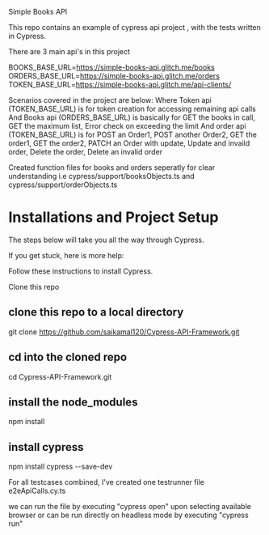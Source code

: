 Simple Books API

This repo contains an example of cypress api project , with the tests written in Cypress.

There are 3 main api's in this project 

BOOKS_BASE_URL=https://simple-books-api.glitch.me/books
ORDERS_BASE_URL=https://simple-books-api.glitch.me/orders
TOKEN_BASE_URL=https://simple-books-api.glitch.me/api-clients/

Scenarios covered in the project are below:
Where Token api (TOKEN_BASE_URL) is for token creation for accessing remaining api calls 
And Books api (ORDERS_BASE_URL) is basically for 
GET the books in call, 
GET the maximum list, 
Error check on exceeding the limit 
And order api (TOKEN_BASE_URL) is for 
POST an Order1, 
POST another Order2, 
GET the order1, 
GET the order2,
PATCH an Order with update, 
Update and invaild order, 
Delete the order, 
Delete an invalid order

Created function files for books and orders seperatly for clear understanding i.e cypress/support/booksObjects.ts and cypress/support/orderObjects.ts

# Installations and Project Setup
The steps below will take you all the way through Cypress. 

If you get stuck, here is more help:

Follow these instructions to install Cypress.

Clone this repo

## clone this repo to a local directory
git clone https://github.com/saikamal120/Cypress-API-Framework.git

## cd into the cloned repo
cd Cypress-API-Framework.git

## install the node_modules
npm install

## install cypress 
npm install cypress --save-dev

For all testcases combined, I've created one testrunner file e2eApiCalls.cy.ts 

we can run the file by executing "cypress open" upon selecting available browser or can be run directly on headless mode by executing "cypress run" 
